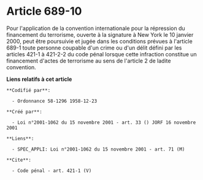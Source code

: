 # Article 689-10

Pour l'application de la convention internationale pour la répression du financement du terrorisme, ouverte à la signature à
New York le 10 janvier 2000, peut être poursuivie et jugée dans les conditions prévues à l'article 689-1 toute personne
coupable d'un crime ou d'un délit défini par les articles 421-1 à 421-2-2 du code pénal lorsque cette infraction constitue un
financement d'actes de terrorisme au sens de l'article 2 de ladite convention.

**Liens relatifs à cet article**

	**Codifié par**:

	  - Ordonnance 58-1296 1958-12-23

	**Créé par**:

	  - Loi n°2001-1062 du 15 novembre 2001 - art. 33 () JORF 16 novembre 2001

	**Liens**:

	  - SPEC_APPLI: Loi n°2001-1062 du 15 novembre 2001 - art. 71 (M)

	**Cite**:

	  - Code pénal - art. 421-1 (V)
